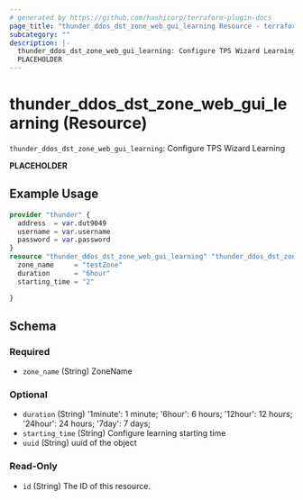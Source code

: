 ```yaml
---
# generated by https://github.com/hashicorp/terraform-plugin-docs
page_title: "thunder_ddos_dst_zone_web_gui_learning Resource - terraform-provider-thunder"
subcategory: ""
description: |-
  thunder_ddos_dst_zone_web_gui_learning: Configure TPS Wizard Learning
  PLACEHOLDER
---
```


# thunder_ddos_dst_zone_web_gui_learning (Resource)

`thunder_ddos_dst_zone_web_gui_learning`: Configure TPS Wizard Learning

__PLACEHOLDER__

## Example Usage

```terraform
provider "thunder" {
  address  = var.dut9049
  username = var.username
  password = var.password
}
resource "thunder_ddos_dst_zone_web_gui_learning" "thunder_ddos_dst_zone_web_gui_learning" {
  zone_name     = "testZone"
  duration      = "6hour"
  starting_time = "2"

}
```

<!-- schema generated by tfplugindocs -->
## Schema

### Required

- `zone_name` (String) ZoneName

### Optional

- `duration` (String) '1minute': 1 minute; '6hour': 6 hours; '12hour': 12 hours; '24hour': 24 hours; '7day': 7 days;
- `starting_time` (String) Configure learning starting time
- `uuid` (String) uuid of the object

### Read-Only

- `id` (String) The ID of this resource.


